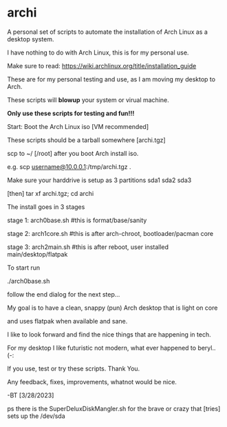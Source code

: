 # archi
A personal set of scripts to automate the installation of Arch Linux as a desktop system. 

I have nothing to do with Arch Linux, this is for my personal use.

Make sure to read: https://wiki.archlinux.org/title/installation_guide 

These are for my personal testing and use, as I am moving my desktop to Arch. 

These scripts will **blowup** your system or virual machine. 

**Only use these scripts for testing and fun!!!** 

Start: Boot the Arch Linux iso [VM recommended] 

These scripts should be a tarball somewhere [archi.tgz]  

scp to ~/ [/root] after you boot Arch install iso. 

e.g. scp username@10.0.0.1:/tmp/archi.tgz .

Make sure your harddrive is setup as 3 partitions sda1 sda2 sda3 

[then] tar xf archi.tgz; cd archi 

The install goes in 3 stages 

stage 1: arch0base.sh #this is format/base/sanity 

stage 2: arch1core.sh #this is after arch-chroot, bootloader/pacman core 

stage 3: arch2main.sh #this is after reboot, user installed main/desktop/flatpak  

To start run 

./arch0base.sh 

follow the end dialog for the next step... 

 
My goal is to have a clean, snappy (pun) Arch desktop that is light on core 

and uses flatpak when available and sane. 

I like to look forward and find the nice things that are happening in tech. 

For my desktop I like futuristic not modern, what ever happened to beryl.. (-: 

If you use, test or try these scripts.  Thank You. 

Any feedback, fixes, improvements, whatnot would be nice. 

-BT [3/28/2023] 


ps there is the SuperDeluxDiskMangler.sh for the brave or crazy that [tries] sets up the /dev/sda 
